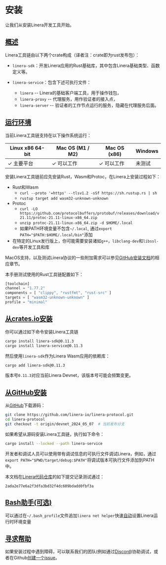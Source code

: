 # 安装

让我们从安装Linera开发工具开始。

## [概述](zh_CN/developers/getting_started/installation.md#概述)

Linera工具链由以下两个crate构成（译者注：crate即为rust发布包）：

- `linera-sdk`：开发Linera应用的Rust基础库，其中包含Linera基础类型、函数定义等。

- `linera-service`：包含下述可执行文件：
  - `linera` -- Linera的基础客户端工具，用于操作钱包，
  - `linera-proxy` -- 代理服务，用作验证者的接入点，
  - `linera-server` -- 验证者的工作节点运行的服务，隐藏在代理服务后面。

## [运行环境](zh_CN/developers/getting_started/installation.md#运行环境)

当前Linera工具链支持在以下操作系统运行：

| Linux x86 64-bit | Mac OS (M1 / M2) | Mac OS (x86) | Windows  |
| ---------------- | ---------------- | ------------ | -------- |
| ✓ 主要平台  | ✓ 可以工作        | ✓ 可以工作    | 未测试 |

安装Linera工具链前应先安装Rust，Wasm和Protoc，在Linera上安装过程如下：

- Rust和Wasm
  - `curl --proto '=https' --tlsv1.2 -sSf https://sh.rustup.rs | sh`
  - `rustup target add wasm32-unknown-unknown`
- Protoc
  - `curl -LO https://github.com/protocolbuffers/protobuf/releases/download/v21.11/protoc-21.11-linux-x86_64.zip`
  - `unzip protoc-21.11-linux-x86_64.zip -d $HOME/.local`
  - 如果PATH环境变量不包含`~/.local`, 通过`export PATH="$PATH:$HOME/.local/bin"`添加
- 在特定的Linux发行版上，你可能需要安装诸如`g++`，`libclang-dev`和`libssl-dev`等开发工具和库

MacOS支持，以及测试Linera协议的一些附加需求可以参见[GitHub安装文档](https://github.com/linera-io/linera-protocol/blob/main/INSTALL.md)的相应章节。

本手册测试使用的Rust工具链配置如下：

```rust
[toolchain]
channel = "1.77.2"
components = [ "clippy", "rustfmt", "rust-src" ]
targets = [ "wasm32-unknown-unknown" ]
profile = "minimal"
```

## [从crates.io安装](zh_CN/developers/getting_started/installation.md#从cratesio安装)

你可以通过如下命令安装Linera工具链

```bash
cargo install linera-sdk@0.11.3
cargo install linera-service@0.11.3
```

然后使用`linera-sdk`作为Linera Wasm应用的依赖库：

```bash
cargo add linera-sdk@0.11.3
```

版本号`0.11.3`对应当前Linera Devnet，该版本号可能会频繁变更。

## [从GitHub安装](zh_CN/developers/getting_started/installation.md#从GitHub安装)
从[GitHub](https://github.com/linera-io/linera-protocol)下载源码：

```bash
git clone https://github.com/linera-io/linera-protocol.git
cd linera-protocol
git checkout -t origin/devnet_2024_05_07  # 当前发布分支
```

如果希望从源码安装Linera工具链，执行如下命令：

```bash
cargo install --locked --path linera-service
```

开发者和调试人员可以使用带有调试信息的可执行文件调试Linera，例如，通过`export PATH="$PWD/target/debug:$PATH"`将调试版本可执行文件添加到PATH中。

本文档在[Linera代码仓库](https://github.com/linera-io/linera-protocol)的如下提交记录测试通过：

```text
2ada2e77e6a2f3dfa3bd32f4dc609bdadd0fbf3a
```

## [Bash助手(可选)](zh_CN/developers/getting_started/installation.md#Bash助手(可选))

可以通过在`~/.bash_profile`文件追加`linera net helper`快速[自动](zh_CN/developers/core_concepts/wallets.md#Bash环境自动设置)设置Linera运行时环境变量

## [寻求帮助](zh_CN/developers/getting_started/installation.md#寻求帮助)

如果安装过程中遇到障碍，可以联系我们的团队(例如通过[Discord](https://discord.gg/linera))协助调试，或者在Github[创建一个issue](https://github.com/linera-io/linera-protocol/issues/new)。
